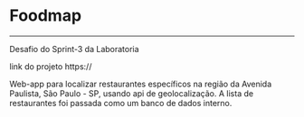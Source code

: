 # Foodmap
<hr >
<p> Desafio do Sprint-3 da Laboratoria</p>
<p>link do projeto https://</p>
<p> Web-app para localizar restaurantes específicos na região da Avenida Paulista, São Paulo - SP, usando api de geolocalização. A lista de restaurantes foi passada como um banco de dados interno.</p>
